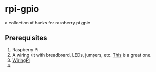 # rpi-gpio
a collection of hacks for raspberry pi gpio

## Prerequisites
1. Raspberry Pi
2. A wiring kit with breadboard, LEDs, jumpers, etc.  [This](http://amzn.com/B00MHK2QGC) is a great one.
3. [WiringPi](http://wiringpi.com/download-and-install/)
4. 
